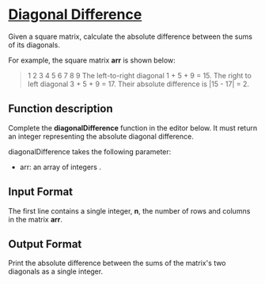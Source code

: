 # [Diagonal Difference][Diagonal Difference]
Given a square matrix, calculate the absolute difference between the sums of its diagonals.

For example, the square matrix __arr__ is shown below:
> 1 2 3
 4 5 6
 7 8 9
The left-to-right diagonal 1 + 5 + 9 = 15. The right to left diagonal 3 + 5 + 9 = 17. Their absolute difference is |15 - 17| = 2.

## Function description
Complete the __diagonalDifference__ function in the editor below. It must return an integer representing the absolute diagonal difference.

diagonalDifference takes the following parameter:
- arr: an array of integers .

## Input Format
The first line contains a single integer, __n__, the number of rows and columns in the matrix __arr__. 

## Output Format
Print the absolute difference between the sums of the matrix's two diagonals as a single integer.

[Diagonal Difference]: https://www.hackerrank.com/challenges/diagonal-difference/problem